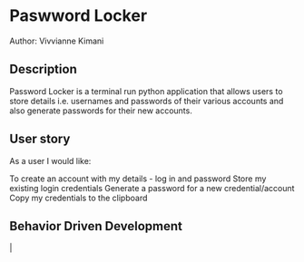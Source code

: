 # Paswword Locker
Author: Vivvianne Kimani

## Description
Password Locker is a terminal run python application that allows users to store details i.e. usernames and passwords of their various accounts and also generate passwords for their new accounts.

## User story
As a user I would like:

To create an account with my details - log in and password
Store my existing login credentials
Generate a password for a new credential/account
Copy my credentials to the clipboard

## Behavior Driven Development
|